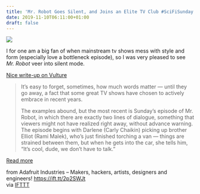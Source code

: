 ```yaml
---
title: 'Mr. Robot Goes Silent, and Joins an Elite TV Club #SciFiSunday'
date: 2019-11-10T06:11:00+01:00
draft: false
---
```


![](https://cdn-blog.adafruit.com/uploads/2019/11/05-mr-robot-silent-episode.w700.h467.jpg)

I for one am a big fan of when mainstream tv shows mess with style and form (especially love a bottleneck episode), so I was very pleased to see _Mr. Robot_ veer into silent mode.

[Nice write-up on Vulture](https://www.vulture.com/2019/11/mr-robot-no-dialogue-silent-tv-episodes.html)

> It’s easy to forget, sometimes, how much words matter — until they go away, a fact that some great TV shows have chosen to actively embrace in recent years.
> 
> The examples abound, but the most recent is Sunday’s episode of Mr. Robot, in which there are exactly two lines of dialogue, something that viewers might not have realized right away, without advance warning. The episode begins with Darlene (Carly Chaikin) picking up brother Elliot (Rami Malek), who’s just finished torching a van — things are strained between them, but when he gets into the car, she tells him, “It’s cool, dude, we don’t have to talk.”

[Read more](https://www.vulture.com/2019/11/mr-robot-no-dialogue-silent-tv-episodes.html)

  
  
from Adafruit Industries – Makers, hackers, artists, designers and engineers! https://ift.tt/2p2SWJt  
via [IFTTT](https://ifttt.com/?ref=da&site=blogger)